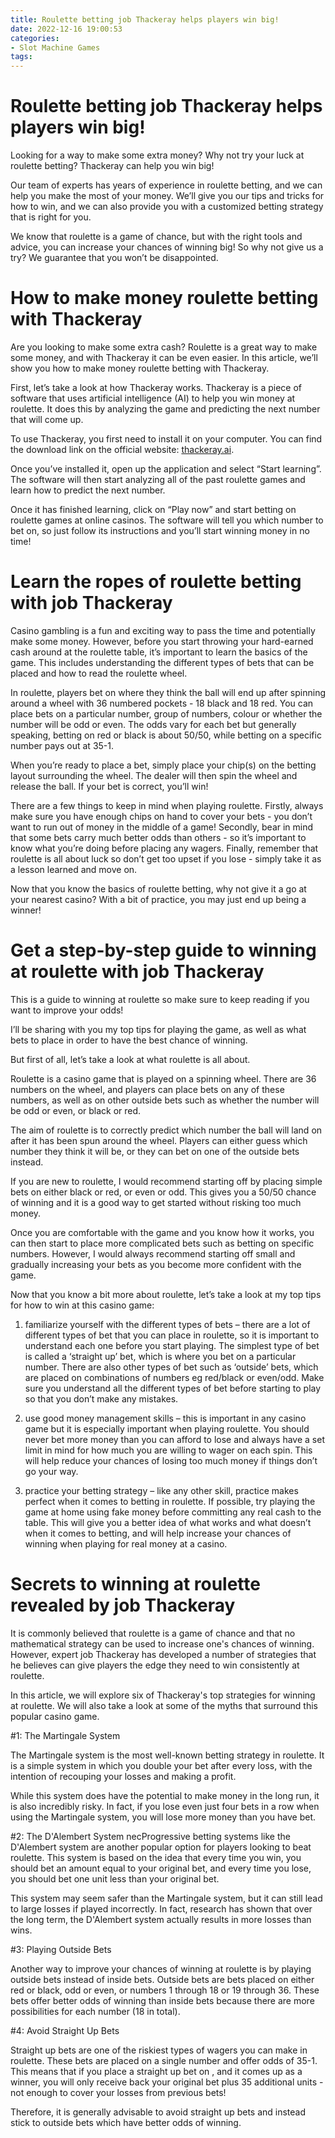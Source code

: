 ```yaml
---
title: Roulette betting job Thackeray helps players win big!
date: 2022-12-16 19:00:53
categories:
- Slot Machine Games
tags:
---
```



#  Roulette betting job Thackeray helps players win big!

Looking for a way to make some extra money? Why not try your luck at roulette betting? Thackeray can help you win big!

Our team of experts has years of experience in roulette betting, and we can help you make the most of your money. We’ll give you our tips and tricks for how to win, and we can also provide you with a customized betting strategy that is right for you.

We know that roulette is a game of chance, but with the right tools and advice, you can increase your chances of winning big! So why not give us a try? We guarantee that you won’t be disappointed.

#  How to make money roulette betting with Thackeray

Are you looking to make some extra cash? Roulette is a great way to make some money, and with Thackeray it can be even easier. In this article, we’ll show you how to make money roulette betting with Thackeray.

First, let’s take a look at how Thackeray works. Thackeray is a piece of software that uses artificial intelligence (AI) to help you win money at roulette. It does this by analyzing the game and predicting the next number that will come up.

To use Thackeray, you first need to install it on your computer. You can find the download link on the official website: [thackeray.ai](https://thackeray.ai/).

Once you’ve installed it, open up the application and select “Start learning”. The software will then start analyzing all of the past roulette games and learn how to predict the next number.

Once it has finished learning, click on “Play now” and start betting on roulette games at online casinos. The software will tell you which number to bet on, so just follow its instructions and you’ll start winning money in no time!

#  Learn the ropes of roulette betting with job Thackeray

Casino gambling is a fun and exciting way to pass the time and potentially make some money. However, before you start throwing your hard-earned cash around at the roulette table, it’s important to learn the basics of the game. This includes understanding the different types of bets that can be placed and how to read the roulette wheel.

In roulette, players bet on where they think the ball will end up after spinning around a wheel with 36 numbered pockets - 18 black and 18 red. You can place bets on a particular number, group of numbers, colour or whether the number will be odd or even. The odds vary for each bet but generally speaking, betting on red or black is about 50/50, while betting on a specific number pays out at 35-1.

When you’re ready to place a bet, simply place your chip(s) on the betting layout surrounding the wheel. The dealer will then spin the wheel and release the ball. If your bet is correct, you’ll win!

There are a few things to keep in mind when playing roulette. Firstly, always make sure you have enough chips on hand to cover your bets - you don’t want to run out of money in the middle of a game! Secondly, bear in mind that some bets carry much better odds than others - so it’s important to know what you’re doing before placing any wagers. Finally, remember that roulette is all about luck so don’t get too upset if you lose - simply take it as a lesson learned and move on.

Now that you know the basics of roulette betting, why not give it a go at your nearest casino? With a bit of practice, you may just end up being a winner!

#  Get a step-by-step guide to winning at roulette with job Thackeray

This is a guide to winning at roulette so make sure to keep reading if you want to improve your odds!

I’ll be sharing with you my top tips for playing the game, as well as what bets to place in order to have the best chance of winning.

But first of all, let’s take a look at what roulette is all about.

Roulette is a casino game that is played on a spinning wheel. There are 36 numbers on the wheel, and players can place bets on any of these numbers, as well as on other outside bets such as whether the number will be odd or even, or black or red.

The aim of roulette is to correctly predict which number the ball will land on after it has been spun around the wheel. Players can either guess which number they think it will be, or they can bet on one of the outside bets instead.

If you are new to roulette, I would recommend starting off by placing simple bets on either black or red, or even or odd. This gives you a 50/50 chance of winning and it is a good way to get started without risking too much money.

Once you are comfortable with the game and you know how it works, you can then start to place more complicated bets such as betting on specific numbers. However, I would always recommend starting off small and gradually increasing your bets as you become more confident with the game.

Now that you know a bit more about roulette, let’s take a look at my top tips for how to win at this casino game:

1) familiarize yourself with the different types of bets – there are a lot of different types of bet that you can place in roulette, so it is important to understand each one before you start playing. The simplest type of bet is called a ‘straight up’ bet, which is where you bet on a particular number. There are also other types of bet such as ‘outside’ bets, which are placed on combinations of numbers eg red/black or even/odd. Make sure you understand all the different types of bet before starting to play so that you don’t make any mistakes.

2) use good money management skills – this is important in any casino game but it is especially important when playing roulette. You should never bet more money than you can afford to lose and always have a set limit in mind for how much you are willing to wager on each spin. This will help reduce your chances of losing too much money if things don’t go your way.

3) practice your betting strategy – like any other skill, practice makes perfect when it comes to betting in roulette. If possible, try playing the game at home using fake money before committing any real cash to the table. This will give you a better idea of what works and what doesn’t when it comes to betting, and will help increase your chances of winning when playing for real money at a casino.

#  Secrets to winning at roulette revealed by job Thackeray

It is commonly believed that roulette is a game of chance and that no mathematical strategy can be used to increase one's chances of winning. However, expert job Thackeray has developed a number of strategies that he believes can give players the edge they need to win consistently at roulette.

In this article, we will explore six of Thackeray's top strategies for winning at roulette. We will also take a look at some of the myths that surround this popular casino game.

#1: The Martingale System

The Martingale system is the most well-known betting strategy in roulette. It is a simple system in which you double your bet after every loss, with the intention of recouping your losses and making a profit.

While this system does have the potential to make money in the long run, it is also incredibly risky. In fact, if you lose even just four bets in a row when using the Martingale system, you will lose more money than you have bet.

#2: The D'Alembert System
 necProgressive betting systems like the D'Alembert system are another popular option for players looking to beat roulette. This system is based on the idea that every time you win, you should bet an amount equal to your original bet, and every time you lose, you should bet one unit less than your original bet.

This system may seem safer than the Martingale system, but it can still lead to large losses if played incorrectly. In fact, research has shown that over the long term, the D'Alembert system actually results in more losses than wins.

#3: Playing Outside Bets

Another way to improve your chances of winning at roulette is by playing outside bets instead of inside bets. Outside bets are bets placed on either red or black, odd or even, or numbers 1 through 18 or 19 through 36. These bets offer better odds of winning than inside bets because there are more possibilities for each number (18 in total).

#4: Avoid Straight Up Bets

Straight up bets are one of the riskiest types of wagers you can make in roulette. These bets are placed on a single number and offer odds of 35-1. This means that if you place a straight up bet on , and it comes up as a winner, you will only receive back your original bet plus 35 additional units - not enough to cover your losses from previous bets!


Therefore, it is generally advisable to avoid straight up bets and instead stick to outside bets which have better odds of winning.